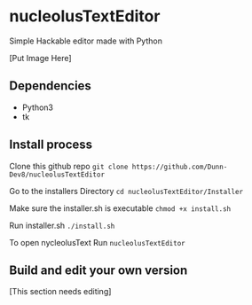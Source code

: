 # nucleolusTextEditor
Simple Hackable editor made with Python

[Put Image Here]

## Dependencies

- Python3
- tk

## Install process 

Clone this github repo
`git clone https://github.com/Dunn-Dev8/nucleolusTextEditor`

Go to the installers Directory
`cd nucleolusTextEditor/Installer`

Make sure the installer.sh is executable
`chmod +x install.sh`

Run installer.sh
`./install.sh`

To open nycleolusText Run
`nucleolusTextEditor`
## Build and edit your own version
[This section needs editing]
